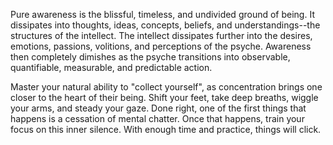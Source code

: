 Pure awareness is the blissful, timeless, and undivided ground of being. It dissipates into thoughts, ideas, concepts, beliefs, and understandings--the structures of the intellect. The intellect dissipates further into the desires, emotions, passions, volitions, and perceptions of the psyche. Awareness then completely dimishes as the psyche transitions into observable, quantifiable, measurable, and predictable action.

Master your natural ability to "collect yourself", as concentration brings one closer to the heart of their being. Shift your feet, take deep breaths, wiggle your arms, and steady your gaze. Done right, one of the first things that happens is a cessation of mental chatter. Once that happens, train your focus on this inner silence. With enough time and practice, things will click.

